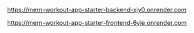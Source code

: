 https://mern-workout-app-starter-backend-xjy0.onrender.com

https://mern-workout-app-starter-frontend-6vje.onrender.com
